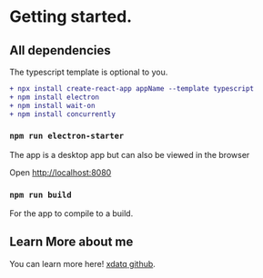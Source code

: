# Getting started.

## All dependencies

The typescript template is optional to you.
```diff
+ npx install create-react-app appName --template typescript 
+ npm install electron
+ npm install wait-on
+ npm install concurrently
```
### `npm run electron-starter`

The app is a desktop app but can also be viewed in the browser

Open [http://localhost:8080](http://localhost:8080) 

### `npm run build`

For the app to compile to a build.

## Learn More about me

You can learn more here! [xdatq github](https://github.com/xdaTq).
